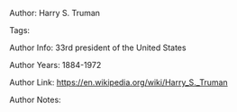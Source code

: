 Author: Harry S. Truman

Tags:

Author Info:  33rd president of the United States

Author Years: 1884-1972

Author Link:  https://en.wikipedia.org/wiki/Harry_S._Truman

Author Notes:


